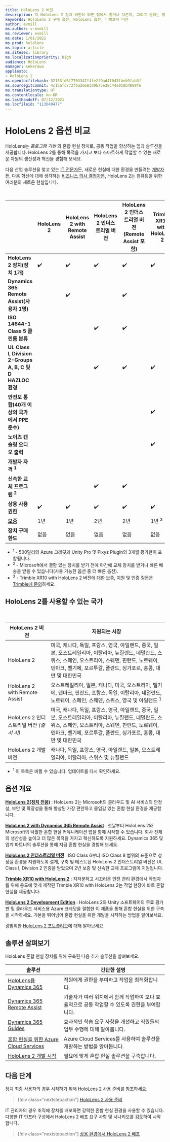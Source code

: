 ```yaml
---
title: HoloLens 2 버전
description: 각 HoloLens 2 장치 버전이 어떤 점에서 같거나 다른지, 그리고 원하는 장치를 확보한 후 수행할 작업에 대해 알아보세요.
keywords: HoloLens 2 구매 옵션, HoloLens 옵션, 디벨로퍼 버전
author: evmill
ms.author: v-evmill
ms.reviewer: evmill
ms.date: 1/01/2021
ms.prod: hololens
ms.topic: article
ms.sitesec: library
ms.localizationpriority: high
audience: HoloLens
manager: sekerawa
appliesto:
- HoloLens 2
ms.openlocfilehash: 32153fd6f7703347f4fe2f9ad41043fbeb9fab3f
ms.sourcegitcommit: 4c15afc772fba26683d9b75e38c44a018b4889f6
ms.translationtype: HT
ms.contentlocale: ko-KR
ms.lasthandoff: 07/12/2021
ms.locfileid: "113640477"
---
```

# <a name="compare-hololens-2-options"></a>HoloLens 2 옵션 비교

HoloLens는 *홀로그램 기반* 의 혼합 현실 장치로, 공동 작업을 향상하는 앱과 솔루션을 제공합니다. HoloLens 2를 통해 목적을 가지고 보다 스마트하게 작업할 수 있는 새로운 차원의 생산성과 혁신을 경험해 보세요.

다음 산업 솔루션을 찾고 있는 [IT 전문가](https://www.microsoft.com/hololens/apps)든, 새로운 현실에 대한 환경을 만들려는 [개발자](https://www.microsoft.com/hololens/developers)든, 다음 혁신에 대해 생각하는 [비즈니스 의사 결정자](https://www.microsoft.com/hololens/apps)든, HoloLens 2는 컴퓨팅을 위한 여러분의 새로운 현실입니다.

<br>

|                                                      | HoloLens 2 | HoloLens 2 with Remote Assist | HoloLens 2 인더스트리얼 버전 | HoloLens 2 인더스트리얼 버전(Remote Assist 포함) | Trimble XR10 with HoloLens 2 | HoloLens 2 개발 버전 |
|------------------------------------------------------|------------|-------------------------------|-------------------------------|--------------------------------------------------|------------------------------|--------------------------------|
| **HoloLens 2 장치(장치 1개)**                       |      ✔️     |               ✔️               |               ✔️               |                         ✔️                        |               ✔️              |                ✔️               |
| **Dynamics 365 Remote Assist(사용자 1명)**                |            |               ✔️               |                               |                         ✔️                        |                              |                                |
| **ISO 14644-1 Class 5 클린룸 분류**           |            |                               |               ✔️               |                         ✔️                        |                              |                                |
| **UL Class I, Division 2-Groups A, B, C 및 D HAZLOC 환경**                     |            |                               |               ✔️               |                         ✔️                        |               ✔️              |                                |
| **안전모 통합(40개 이상의 국가에서 PPE 준수)** |            |                               |                               |                                                  |               ✔️              |                                |
| **노이즈 캔슬링 오디오 출력**                        |            |                               |                               |                                                  |               ✔️              |                                |
| **개발자 자격 <sup>1</sup>**                             |            |                               |                               |                                                  |                              |                ✔️               |
| **신속한 교체 프로그램 <sup>2</sup>**                          |            |                               |               ✔️               |                         ✔️                        |                              |                                |
| **상용 사용 권한**                                |      ✔️     |               ✔️               |               ✔️               |                         ✔️                        |               ✔️              |                                |
| [**보증**](hololens2-hardware.md#warranty-information)                                             |   1년   |             1년            |             2년            |                      2년                      |            1년 <sup>3</sup>            |             1년             |
| **장치 구매 한도**                                |    없음    |              없음             |              없음             |                       없음                       |             없음             |       거래당 1개      |

- <sup>1</sup> - 500달러의 Azure 크레딧과 Unity Pro 및 Pixyz Plugin의 3개월 평가판이 포함됩니다.
- <sup>2</sup> - Microsoft에서 결함 있는 장치를 받기 전에 야간에 교체 장치를 받거나 빠른 배송을 받을 수 있습니다(사용 가능한 옵션 중 더 빠른 옵션).
- <sup>3</sup> - Trimble XR10 with HoloLens 2 버전에 대한 보증, 지원 및 인증 질문은 [Trimble에 문의](https://fieldtech.trimble.com/en/contact-support)하세요.

## <a name="countries-where-hololens-2-is-available"></a>HoloLens 2를 사용할 수 있는 국가

<br>

| HoloLens 2 버전                  | 지원되는 시장               |
|-------------------------------------------| ----------------------------------------| 
| HoloLens 2 | 미국, 캐나다, 독일, 프랑스, 영국, 아일랜드, 중국, 일본, 오스트레일리아, 이탈리아, 뉴질랜드, 네덜란드, 스위스, 스페인, 오스트리아, 스웨덴, 핀란드, 노르웨이, 덴마크, 벨기에, 포르투갈, 폴란드, 싱가포르, 홍콩, 대만 및 대한민국 |
| HoloLens 2 with Remote Assist | 오스트레일리아, 일본, 캐나다, 미국, 오스트리아, 벨기에, 덴마크, 핀란드, 프랑스, 독일, 이탈리아, 네덜란드, 노르웨이, 스페인, 스웨덴, 스위스, 영국 및 아일랜드 <sup>1</sup> 
| HoloLens 2 인더스트리얼 버전 *(출시 시)* | 미국, 캐나다, 독일, 프랑스, 영국, 아일랜드, 중국, 일본, 오스트레일리아, 이탈리아, 뉴질랜드, 네덜란드, 스위스, 스페인, 오스트리아, 스웨덴, 핀란드, 노르웨이, 덴마크, 벨기에, 포르투갈, 폴란드, 싱가포르, 홍콩, 대만 및 대한민국 |
| HoloLens 2 개발 버전 | 캐나다, 독일, 프랑스, 영국, 아일랜드, 일본, 오스트레일리아, 이탈리아, 스위스 및 뉴질랜드 |
- <sup>1</sup> 이 목록은 바뀔 수 있습니다. 업데이트를 다시 확인하세요.

## <a name="options-overview"></a>옵션 개요

**[HoloLens 2(장치 전용)](hololens2-options-device-only.md)** : HoloLens 2는 Microsoft의 클라우드 및 AI 서비스의 안정성, 보안 및 확장성을 통해 향상된 가장 편안하고 몰입감 있는 혼합 현실 환경을 제공합니다.

**[HoloLens 2 with Dynamics 365 Remote Assist](hololens2-options-remote-assist.md)** : 첫날부터 HoloLens 2와 Microsoft의 탁월한 혼합 현실 커뮤니케이션 앱을 함께 시작할 수 있습니다. 회사 전체의 생산성을 높이고 더 많은 목적을 가지고 혁신하도록 지원하세요. Dynamics 365 및 업계 파트너의 솔루션을 통해 지금 혼합 현실을 경험해 보세요.

**[HoloLens 2 인더스트리얼 버전](hololens2-options-industrial-edition.md)** : ISO Class 6부터 ISO Class 8 범위의 표준으로 청정실 환경을 지원하도록 설계, 구축 및 테스트된 HoloLens 2 인더스트리얼 버전은 UL Class I, Division 2 인증을 받았으며 2년 보증 및 신속한 교체 프로그램이 지원됩니다.

**[Trimble XR10 with HoloLens 2](hololens2-options-trimble-xr10-edition.md)** : 지저분하고 시끄러운 안전 관리 환경에서 작업자를 위해 용도에 맞게 제작된 Trimble XR10 with HoloLens 2는 작업 현장에 바로 혼합 현실을 제공합니다.

**[HoloLens 2 Development Edition](hololens2-options-dev-edition.md)** : HoloLens 2와 Unity 소프트웨어의 무료 평가판 및 클라우드 서비스용 Azure 크레딧을 결합한 이 제품을 통해 혼합 현실을 위한 구축을 시작하세요. 기본을 뛰어넘어 혼합 현실을 위한 개발을 시작하는 방법을 알아보세요.

광범위한 [HoloLens 2 포트폴리오](https://www.microsoft.com/hololens/buy)에 대해 알아보세요.

## <a name="explore-solutions"></a>솔루션 살펴보기

HoloLens 혼합 현실 장치를 위해 구축된 다음 추가 솔루션을 살펴보세요.

| 솔루션 | 간단한 설명                                                                                |
|----------|---------------------------------------------------------------------------------------------------|
| [HoloLens용 Dynamics 365](https://www.microsoft.com//hololens/apps)          | 직원에게 권한을 부여하고 작업을 최적화합니다.                                                        |
| [Dynamics 365 Remote Assist](https://dynamics.microsoft.com/mixed-reality/remote-assist/)          | 기술자가 여러 위치에서 함께 작업하여 보다 효율적으로 공동 작업할 수 있도록 권한을 부여합니다. |
|   [Dynamics 365 Guides](https://dynamics.microsoft.com/mixed-reality/guides/)        | 효과적인 학습 요구 사항을 개선하고 직원들의 업무 수행에 대해 알아봅니다.                          |
|  [혼합 현실을 위한 Azure Cloud Services](/windows/mixed-reality/develop/mixed-reality-cloud-services#:~:text=Mixed%20Reality%20services%20Mixed%20Reality%20cloud%20services%20like,all%20in%20the%20context%20of%20your%20users%E2%80%99%20environments)         | Azure Cloud Services를 사용하여 솔루션을 개발하는 방법을 알아봅니다.                                       |
|  [HoloLens 2 개발 시작](/windows/mixed-reality/develop/development?tabs=unity)         | 필요에 맞게 혼합 현실 솔루션을 구축합니다.                                                 |

## <a name="next-steps"></a>다음 단계

장치 최종 사용자의 경우 시작하기 위해 [HoloLens 2 사용 준비](hololens2-setup.md)를 참조하세요.

> [!div class="nextstepaction"]
> [HoloLens 2 사용 준비](hololens2-setup.md)

IT 관리자의 경우 조직에 장치를 배포하면 강력한 혼합 현실 환경을 사용할 수 있습니다. 다양한 IT 인프라 구성에서 HoloLens 2 배포 요구 사항 및 시나리오를 검토하여 시작합니다.

> [!div class="nextstepaction"]
> [상용 환경에서 HoloLens 2 배포](hololens-requirements.md)
